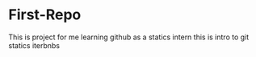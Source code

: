 # First-Repo

This is project for me learning github as a statics intern 
this is intro to git statics iterbnbs
